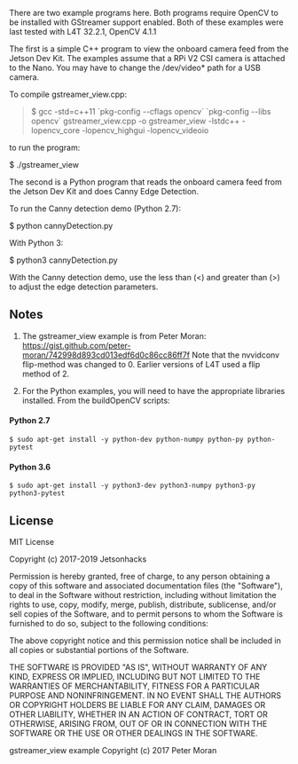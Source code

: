 There are two example programs here. Both programs require OpenCV to be installed with GStreamer support enabled.
Both of these examples were last tested with L4T 32.2.1, OpenCV 4.1.1

The first is a simple C++ program to view the onboard camera feed from the Jetson Dev Kit. The examples assume that a RPi V2 CSI camera is attached to the Nano. You may have to change the /dev/video* path for a USB camera.

To compile gstreamer_view.cpp:
<blockquote>
$ gcc -std=c++11 `pkg-config --cflags opencv` `pkg-config --libs opencv` gstreamer_view.cpp -o gstreamer_view -lstdc++ -lopencv_core -lopencv_highgui -lopencv_videoio</blockquote>

to run the program:

$ ./gstreamer_view

The second is a Python program that reads the onboard camera feed from the Jetson Dev Kit and does Canny Edge Detection.

To run the Canny detection demo (Python 2.7):

$ python cannyDetection.py

With Python 3:

$ python3 cannyDetection.py

With the Canny detection demo, use the less than (<) and greater than (>) to adjust the edge detection parameters.

## Notes

1. The gstreamer_view example is from Peter Moran:
   https://gist.github.com/peter-moran/742998d893cd013edf6d0c86cc86ff7f
   Note that the nvvidconv flip-method was changed to 0. Earlier versions of L4T used a flip method of 2.

2. For the Python examples, you will need to have the appropriate libraries installed. From the buildOpenCV scripts:

####     Python 2.7
    $ sudo apt-get install -y python-dev python-numpy python-py python-pytest
####     Python 3.6
    $ sudo apt-get install -y python3-dev python3-numpy python3-py python3-pytest


## License
MIT License

Copyright (c) 2017-2019 Jetsonhacks

Permission is hereby granted, free of charge, to any person obtaining a copy
of this software and associated documentation files (the "Software"), to deal
in the Software without restriction, including without limitation the rights
to use, copy, modify, merge, publish, distribute, sublicense, and/or sell
copies of the Software, and to permit persons to whom the Software is
furnished to do so, subject to the following conditions:

The above copyright notice and this permission notice shall be included in all
copies or substantial portions of the Software.

THE SOFTWARE IS PROVIDED "AS IS", WITHOUT WARRANTY OF ANY KIND, EXPRESS OR
IMPLIED, INCLUDING BUT NOT LIMITED TO THE WARRANTIES OF MERCHANTABILITY,
FITNESS FOR A PARTICULAR PURPOSE AND NONINFRINGEMENT. IN NO EVENT SHALL THE
AUTHORS OR COPYRIGHT HOLDERS BE LIABLE FOR ANY CLAIM, DAMAGES OR OTHER
LIABILITY, WHETHER IN AN ACTION OF CONTRACT, TORT OR OTHERWISE, ARISING FROM,
OUT OF OR IN CONNECTION WITH THE SOFTWARE OR THE USE OR OTHER DEALINGS IN THE
SOFTWARE.
 
gstreamer_view example Copyright (c) 2017 Peter Moran

